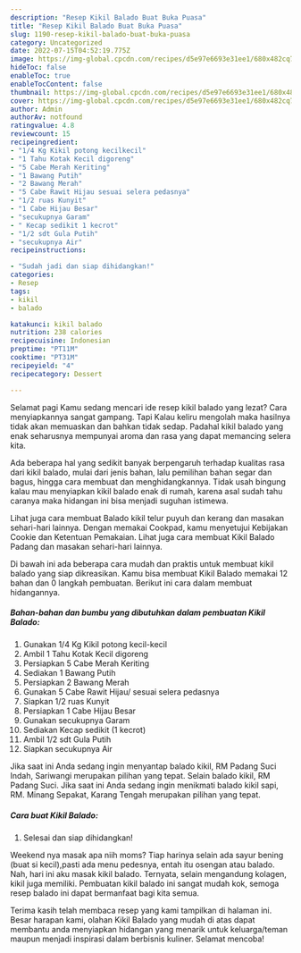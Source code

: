 ```yaml
---
description: "Resep Kikil Balado Buat Buka Puasa"
title: "Resep Kikil Balado Buat Buka Puasa"
slug: 1190-resep-kikil-balado-buat-buka-puasa
category: Uncategorized
date: 2022-07-15T04:52:19.775Z
image: https://img-global.cpcdn.com/recipes/d5e97e6693e31ee1/680x482cq70/kikil-balado-foto-resep-utama.jpg
hideToc: false
enableToc: true
enableTocContent: false
thumbnail: https://img-global.cpcdn.com/recipes/d5e97e6693e31ee1/680x482cq70/kikil-balado-foto-resep-utama.jpg
cover: https://img-global.cpcdn.com/recipes/d5e97e6693e31ee1/680x482cq70/kikil-balado-foto-resep-utama.jpg
author: Admin
authorAv: notfound
ratingvalue: 4.8
reviewcount: 15
recipeingredient:
- "1/4 Kg Kikil potong kecilkecil"
- "1 Tahu Kotak Kecil digoreng"
- "5 Cabe Merah Keriting"
- "1 Bawang Putih"
- "2 Bawang Merah"
- "5 Cabe Rawit Hijau sesuai selera pedasnya"
- "1/2 ruas Kunyit"
- "1 Cabe Hijau Besar"
- "secukupnya Garam"
- " Kecap sedikit 1 kecrot"
- "1/2 sdt Gula Putih"
- "secukupnya Air"
recipeinstructions:

- "Sudah jadi dan siap dihidangkan!"
categories:
- Resep
tags:
- kikil
- balado

katakunci: kikil balado 
nutrition: 238 calories
recipecuisine: Indonesian
preptime: "PT11M"
cooktime: "PT31M"
recipeyield: "4"
recipecategory: Dessert

---
```



Selamat pagi Kamu sedang mencari ide resep kikil balado yang lezat? Cara menyiapkannya sangat gampang. Tapi Kalau keliru mengolah maka hasilnya tidak akan memuaskan dan bahkan tidak sedap. Padahal kikil balado yang enak seharusnya mempunyai aroma dan rasa yang dapat memancing selera kita.


Ada beberapa hal yang sedikit banyak berpengaruh terhadap kualitas rasa dari kikil balado, mulai dari jenis bahan, lalu pemilihan bahan segar dan bagus, hingga cara membuat dan menghidangkannya. Tidak usah bingung kalau mau menyiapkan kikil balado enak di rumah, karena asal sudah tahu caranya maka hidangan ini bisa menjadi suguhan istimewa.

Lihat juga cara membuat Balado kikil telur puyuh dan kerang dan masakan sehari-hari lainnya. Dengan memakai Cookpad, kamu menyetujui Kebijakan Cookie dan Ketentuan Pemakaian. Lihat juga cara membuat Kikil Balado Padang dan masakan sehari-hari lainnya.


Di bawah ini ada beberapa cara mudah dan praktis untuk membuat kikil balado yang siap dikreasikan. Kamu bisa membuat Kikil Balado memakai 12 bahan dan 0 langkah pembuatan. Berikut ini cara dalam membuat hidangannya.

<!--inarticleads1-->

##### Bahan-bahan dan bumbu yang dibutuhkan dalam pembuatan Kikil Balado:

1. Gunakan 1/4 Kg Kikil potong kecil-kecil
1. Ambil 1 Tahu Kotak Kecil digoreng
1. Persiapkan 5 Cabe Merah Keriting
1. Sediakan 1 Bawang Putih
1. Persiapkan 2 Bawang Merah
1. Gunakan 5 Cabe Rawit Hijau/ sesuai selera pedasnya
1. Siapkan 1/2 ruas Kunyit
1. Persiapkan 1 Cabe Hijau Besar
1. Gunakan secukupnya Garam
1. Sediakan  Kecap sedikit (1 kecrot)
1. Ambil 1/2 sdt Gula Putih
1. Siapkan secukupnya Air


Jika saat ini Anda sedang ingin menyantap balado kikil, RM Padang Suci Indah, Sariwangi merupakan pilihan yang tepat. Selain balado kikil, RM Padang Suci. Jika saat ini Anda sedang ingin menikmati balado kikil sapi, RM. Minang Sepakat, Karang Tengah merupakan pilihan yang tepat. 

<!--inarticleads2-->

##### Cara buat Kikil Balado:


1. Selesai dan siap dihidangkan!

Weekend nya masak apa niih moms? Tiap harinya selain ada sayur bening (buat si kecil),pasti ada menu pedesnya, entah itu osengan atau balado. Nah, hari ini aku masak kikil balado. Ternyata, selain mengandung kolagen, kikil juga memiliki. Pembuatan kikil balado ini sangat mudah kok, semoga resep balado ini dapat bermanfaat bagi kita semua. 

Terima kasih telah membaca resep yang kami tampilkan di halaman ini. Besar harapan kami, olahan Kikil Balado yang mudah di atas dapat membantu anda menyiapkan hidangan yang menarik untuk keluarga/teman maupun menjadi inspirasi dalam berbisnis kuliner. Selamat mencoba!
